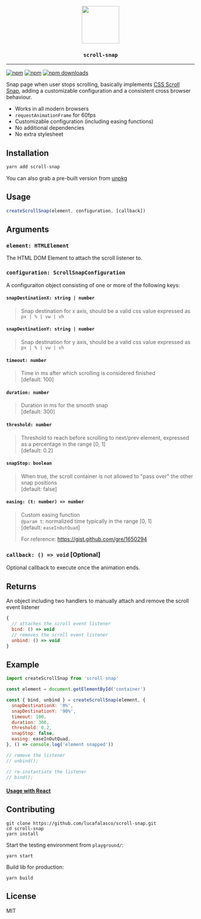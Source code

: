<p align="center">
  <img src="https://raw.githubusercontent.com/lucafalasco/scroll-snap/master/logo.svg?sanitize=true" width="100px"/>
  <h3 align="center"><code>scroll-snap</code></h3>
</p>

---

[![npm](https://img.shields.io/badge/npm-scroll--snap-red.svg?style=for-the-badge&logo=npm)](https://www.npmjs.com/package/scroll-snap)
[![npm](https://img.shields.io/npm/v/scroll-snap.svg?style=for-the-badge&label)](https://www.npmjs.com/scroll-snap)
[![npm downloads](https://img.shields.io/npm/dm/scroll-snap.svg?style=for-the-badge)](https://www.npmjs.com/package/scroll-snap)

Snap page when user stops scrolling, basically implements [CSS Scroll Snap](https://developer.mozilla.org/en-US/docs/Web/CSS/CSS_Scroll_Snap), adding a customizable configuration and a consistent cross browser behaviour.

- Works in all modern browsers
- `requestAnimationFrame` for 60fps
- Customizable configuration (including easing functions)
- No additional dependencies
- No extra stylesheet

## Installation

```sh
yarn add scroll-snap
```

You can also grab a pre-built version from [unpkg](https://unpkg.com/scroll-snap/dist/index.js)

## Usage

```js
createScrollSnap(element, configuration, [callback])
```

## Arguments 

### `element: HTMLElement`

The HTML DOM Element to attach the scroll listener to.

### `configuration: ScrollSnapConfiguration`

A configuraiton object consisting of one or more of the following keys:

#### `snapDestinationX: string | number`

> Snap destination for x axis, should be a valid css value expressed as `px | % | vw | vh`

#### `snapDestinationY: string | number`

> Snap destination for y axis, should be a valid css value expressed as `px | % | vw | vh`

#### `timeout: number`

> Time in ms after which scrolling is considered finished  
> [default: 100]

#### `duration: number`

> Duration in ms for the smooth snap   
> [default: 300]

#### `threshold: number`

> Threshold to reach before scrolling to next/prev element, expressed as a percentage in the range [0, 1]  
> [default: 0.2]

#### `snapStop: boolean`

> When true, the scroll container is not allowed to "pass over" the other snap positions  
> [default: false]

#### `easing: (t: number) => number`

> Custom easing function  
> `@param t`: normalized time typically in the range [0, 1]  
> [default: `easeInOutQuad`]  
>
> For reference: https://gist.github.com/gre/1650294 

### `callback: () => void` [Optional]

Optional callback to execute once the animation ends.

## Returns

An object including two handlers to manually attach and remove the scroll event listener

```js
{
  // attaches the scroll event listener 
  bind: () => void 
  // removes the scroll event listener
  unbind: () => void 
}
```

## Example
```js
import createScrollSnap from 'scroll-snap'

const element = document.getElementById('container')

const { bind, unbind } = createScrollSnap(element, {
  snapDestinationX: '0%',
  snapDestinationY: '90%',
  timeout: 100,
  duration: 300,
  threshold: 0.2,
  snapStop: false,
  easing: easeInOutQuad,
}, () => console.log('element snapped'))

// remove the listener 
// unbind();

// re-instantiate the listener 
// bind();
```

#### [Usage with React](https://codesandbox.io/s/n2ynjj8lj?autoresize=1&hidenavigation=1)

## Contributing

```
git clone https://github.com/lucafalasco/scroll-snap.git
cd scroll-snap
yarn install
```

Start the testing environment from `playground/`:

```
yarn start
```

Build lib for production:

```
yarn build
```

## License

MIT
